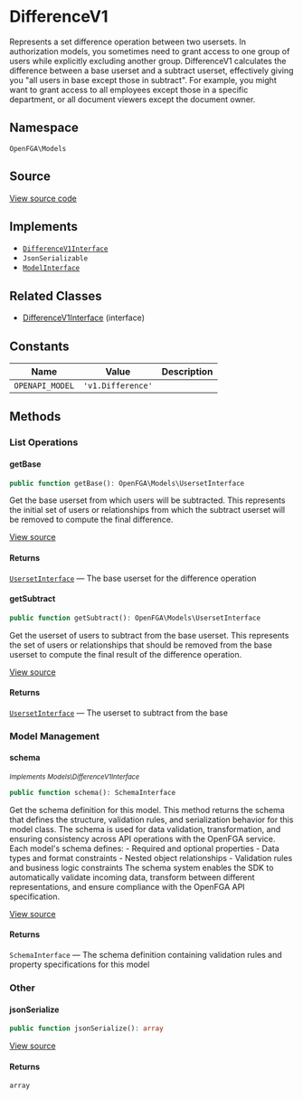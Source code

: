 # DifferenceV1

Represents a set difference operation between two usersets. In authorization models, you sometimes need to grant access to one group of users while explicitly excluding another group. DifferenceV1 calculates the difference between a base userset and a subtract userset, effectively giving you &quot;all users in base except those in subtract&quot;. For example, you might want to grant access to all employees except those in a specific department, or all document viewers except the document owner.

## Namespace
`OpenFGA\Models`

## Source
[View source code](https://github.com/evansims/openfga-php/blob/main/src/Models/DifferenceV1.php)

## Implements
* [`DifferenceV1Interface`](DifferenceV1Interface.md)
* `JsonSerializable`
* [`ModelInterface`](ModelInterface.md)

## Related Classes
* [DifferenceV1Interface](Models/DifferenceV1Interface.md) (interface)

## Constants
| Name | Value | Description |
|------|-------|-------------|
| `OPENAPI_MODEL` | `'v1.Difference'` |  |

## Methods

### List Operations
#### getBase

```php
public function getBase(): OpenFGA\Models\UsersetInterface
```

Get the base userset from which users will be subtracted. This represents the initial set of users or relationships from which the subtract userset will be removed to compute the final difference.

[View source](https://github.com/evansims/openfga-php/blob/main/src/Models/DifferenceV1.php#L56)

#### Returns
[`UsersetInterface`](UsersetInterface.md) — The base userset for the difference operation
#### getSubtract

```php
public function getSubtract(): OpenFGA\Models\UsersetInterface
```

Get the userset of users to subtract from the base userset. This represents the set of users or relationships that should be removed from the base userset to compute the final result of the difference operation.

[View source](https://github.com/evansims/openfga-php/blob/main/src/Models/DifferenceV1.php#L65)

#### Returns
[`UsersetInterface`](UsersetInterface.md) — The userset to subtract from the base
### Model Management
#### schema

*<small>Implements Models\DifferenceV1Interface</small>*

```php
public function schema(): SchemaInterface
```

Get the schema definition for this model. This method returns the schema that defines the structure, validation rules, and serialization behavior for this model class. The schema is used for data validation, transformation, and ensuring consistency across API operations with the OpenFGA service. Each model&#039;s schema defines: - Required and optional properties - Data types and format constraints - Nested object relationships - Validation rules and business logic constraints The schema system enables the SDK to automatically validate incoming data, transform between different representations, and ensure compliance with the OpenFGA API specification.

[View source](https://github.com/evansims/openfga-php/blob/main/src/Models/ModelInterface.php#L52)

#### Returns
`SchemaInterface` — The schema definition containing validation rules and property specifications for this model
### Other
#### jsonSerialize

```php
public function jsonSerialize(): array
```

[View source](https://github.com/evansims/openfga-php/blob/main/src/Models/DifferenceV1.php#L74)

#### Returns
`array`
